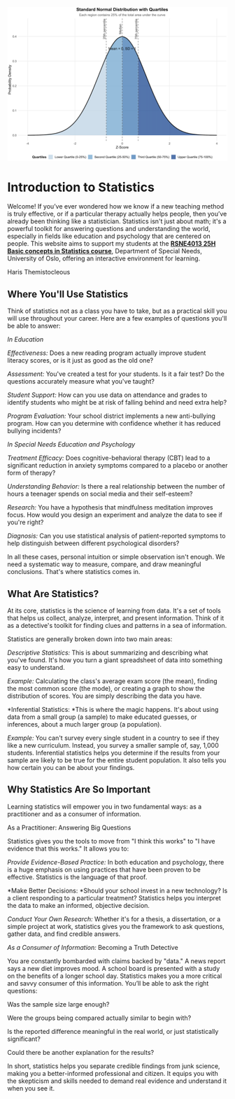 ![stats](ns.png)

# Introduction to Statistics

Welcome! If you’ve ever wondered how we know if a new teaching method is truly effective, or if a particular therapy actually helps people, then you’ve already been thinking like a statistician. Statistics isn't just about math; it's a powerful toolkit for answering questions and understanding the world, especially in fields like education and psychology that are centered on people. This website aims to support my students at the <a href="https://uio.instructure.com/courses/59762">**RSNE4013 25H Basic concepts in Statistics course**</a>, Department of Special Needs, University of Oslo, offering an interactive environment for learning.

Haris Themistocleous

## Where You'll Use Statistics

Think of statistics not as a class you have to take, but as a practical skill you will use throughout your career. Here are a few examples of questions you'll be able to answer:

*In Education* 

*Effectiveness:* Does a new reading program actually improve student literacy scores, or is it just as good as the old one?

*Assessment:* You've created a test for your students. Is it a fair test? Do the questions accurately measure what you've taught?

*Student Support:* How can you use data on attendance and grades to identify students who might be at risk of falling behind and need extra help?

*Program Evaluation:* Your school district implements a new anti-bullying program. How can you determine with confidence whether it has reduced bullying incidents?

*In Special Needs Education and Psychology*

*Treatment Efficacy:* Does cognitive-behavioral therapy (CBT) lead to a significant reduction in anxiety symptoms compared to a placebo or another form of therapy?

*Understanding Behavior:* Is there a real relationship between the number of hours a teenager spends on social media and their self-esteem?

*Research:* You have a hypothesis that mindfulness meditation improves focus. How would you design an experiment and analyze the data to see if you're right?

*Diagnosis:* Can you use statistical analysis of patient-reported symptoms to help distinguish between different psychological disorders?

In all these cases, personal intuition or simple observation isn't enough. We need a systematic way to measure, compare, and draw meaningful conclusions. That's where statistics comes in.

## What Are Statistics?

At its core, statistics is the science of learning from data. It's a set of tools that helps us collect, analyze, interpret, and present information. Think of it as a detective's toolkit for finding clues and patterns in a sea of information.

Statistics are generally broken down into two main areas:

*Descriptive Statistics:* This is about summarizing and describing what you've found. It's how you turn a giant spreadsheet of data into something easy to understand.

*Example:* Calculating the class's average exam score (the mean), finding the most common score (the mode), or creating a graph to show the distribution of scores. You are simply describing the data you have.

*Inferential Statistics: *This is where the magic happens. It's about using data from a small group (a sample) to make educated guesses, or inferences, about a much larger group (a population).

*Example:* You can't survey every single student in a country to see if they like a new curriculum. Instead, you survey a smaller sample of, say, 1,000 students. Inferential statistics helps you determine if the results from your sample are likely to be true for the entire student population. It also tells you how certain you can be about your findings.

## Why Statistics Are So Important

Learning statistics will empower you in two fundamental ways: as a practitioner and as a consumer of information.

As a Practitioner: Answering Big Questions

Statistics gives you the tools to move from "I think this works" to "I have evidence that this works." It allows you to:

*Provide Evidence-Based Practice:* In both education and psychology, there is a huge emphasis on using practices that have been proven to be effective. Statistics is the language of that proof.

*Make Better Decisions: *Should your school invest in a new technology? Is a client responding to a particular treatment? Statistics helps you interpret the data to make an informed, objective decision.

*Conduct Your Own Research:* Whether it's for a thesis, a dissertation, or a simple project at work, statistics gives you the framework to ask questions, gather data, and find credible answers.

*As a Consumer of Information:* Becoming a Truth Detective

You are constantly bombarded with claims backed by "data." A news report says a new diet improves mood. A school board is presented with a study on the benefits of a longer school day. Statistics makes you a more critical and savvy consumer of this information. You’ll be able to ask the right questions:

Was the sample size large enough?

Were the groups being compared actually similar to begin with?

Is the reported difference meaningful in the real world, or just statistically significant?

Could there be another explanation for the results?

In short, statistics helps you separate credible findings from junk science, making you a better-informed professional and citizen. It equips you with the skepticism and skills needed to demand real evidence and understand it when you see it.